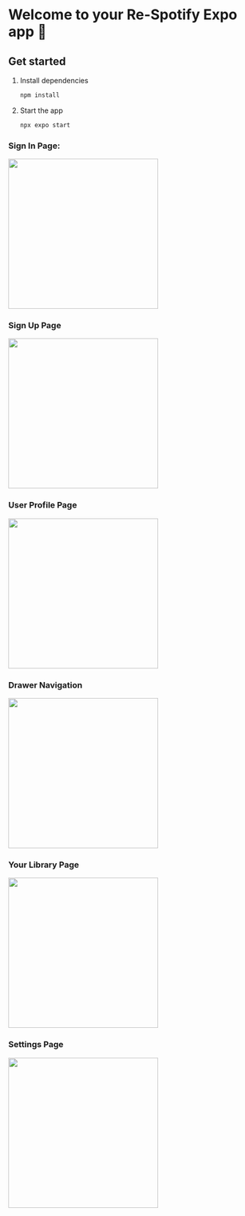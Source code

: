 # Welcome to your Re-Spotify Expo app 👋

## Get started

1. Install dependencies

   ```bash
   npm install
   ```

2. Start the app

   ```bash
   npx expo start
   ```


### Sign In Page:
<img src="https://github.com/na638/spotify/blob/main/reSpotify/SignIn.jpg" width="300">

### Sign Up Page
<img src="https://github.com/na638/spotify/blob/main/reSpotify/SignUp.jpg" width="300">

### User Profile Page
<img src="https://github.com/na638/spotify/blob/main/reSpotify/Profile.jpg" width="300">

### Drawer Navigation
<img src="https://github.com/na638/spotify/blob/main/reSpotify/Drawer.jpg" width="300">

### Your Library Page
<img src="https://github.com/na638/spotify/blob/main/reSpotify/Home.jpg" width="300">

### Settings Page
<img src="https://github.com/na638/spotify/blob/main/reSpotify/Settings.jpg" width="300">
